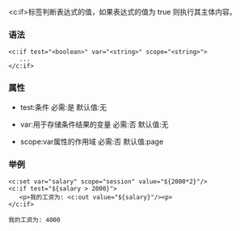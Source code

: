 <c:if>标签判断表达式的值，如果表达式的值为 true 则执行其主体内容。

### 语法
```
<c:if test="<boolean>" var="<string>" scope="<string>">
   ...
</c:if>
```

### 属性
- test:条件
    必需:是
    默认值:无

- var:用于存储条件结果的变量
    必需:否
    默认值:无

- scope:var属性的作用域
	必需:否
    默认值:page

### 举例
```
<c:set var="salary" scope="session" value="${2000*2}"/>
<c:if test="${salary > 2000}">
   <p>我的工资为: <c:out value="${salary}"/><p>
</c:if>

我的工资为: 4000
```